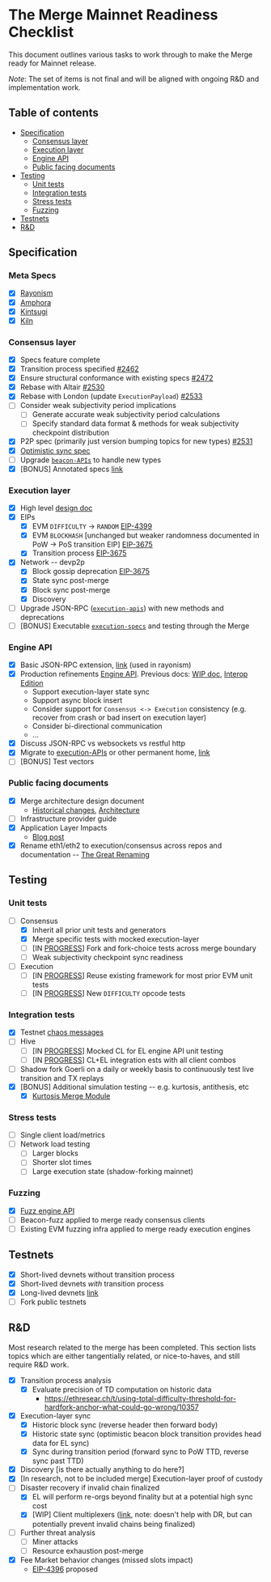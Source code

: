 # The Merge Mainnet Readiness Checklist

This document outlines various tasks to work through to make the Merge ready for Mainnet release.

*Note*: The set of items is not final and will be aligned with ongoing R&D and implementation work.

## Table of contents

<!-- TOC -->
<!-- START doctoc generated TOC please keep comment here to allow auto update -->
<!-- DON'T EDIT THIS SECTION, INSTEAD RE-RUN doctoc TO UPDATE -->

- [Specification](#specification)
  - [Consensus layer](#consensus-layer)
  - [Execution layer](#execution-layer)
  - [Engine API](#engine-api)
  - [Public facing documents](#public-facing-documents)
- [Testing](#testing)
  - [Unit tests](#unit-tests)
  - [Integration tests](#integration-tests)
  - [Stress tests](#stress-tests)
  - [Fuzzing](#fuzzing)
- [Testnets](#testnets)
- [R&D](#rd)

<!-- END doctoc generated TOC please keep comment here to allow auto update -->
<!-- /TOC -->

## Specification

### Meta Specs

* [x] [Rayonism](https://github.com/ethereum/rayonism/blob/master/specs/merge.md)
* [x] [Amphora](https://hackmd.io/@n0ble/merge-interop-spec)
* [x] [Kintsugi](https://hackmd.io/@n0ble/kintsugi-spec)
* [x] [Kiln](https://hackmd.io/@n0ble/kiln-spec)

### Consensus layer

* [x] Specs feature complete
* [x] Transition process specified [#2462](https://github.com/ethereum/consensus-specs/pull/2462)
* [x] Ensure structural conformance with existing specs [#2472](https://github.com/ethereum/consensus-specs/pull/2472) 
* [x] Rebase with Altair [#2530](https://github.com/ethereum/eth2.0-specs/pull/2530)
* [x] Rebase with London (update `ExecutionPayload`) [#2533](https://github.com/ethereum/consensus-specs/pull/2533)
* [ ] Consider weak subjectivity period implications
  * [ ] Generate accurate weak subjectivity period calculations
  * [ ] Specify standard data format & methods for weak subjectivity checkpoint distribution
* [x] P2P spec (primarily just version bumping topics for new types) [#2531](https://github.com/ethereum/consensus-specs/pull/2531)
* [x] [Optimistic sync spec](https://github.com/ethereum/consensus-specs/blob/dev/sync/optimistic.md) 
* [ ] Upgrade [`beacon-APIs`](https://github.com/ethereum/beacon-apis) to handle new types
* [x] [BONUS] Annotated specs [link](https://github.com/ethereum/annotated-spec/tree/master/merge)

### Execution layer

* [x] High level [design doc](https://hackmd.io/@n0ble/ethereum_consensus_upgrade_mainnet_perspective)
* [x] EIPs
    * [x] EVM `DIFFICULTY` -> `RANDOM` [EIP-4399](https://eips.ethereum.org/EIPS/eip-4399)
    * [x] EVM `BLOCKHASH` [unchanged but weaker randomness documented in PoW -> PoS transition EIP] [EIP-3675](https://eips.ethereum.org/EIPS/eip-3675)
    * [x] Transition process [EIP-3675](https://eips.ethereum.org/EIPS/eip-3675)
* [x] Network -- devp2p
    * [x] Block gossip deprecation [EIP-3675](https://eips.ethereum.org/EIPS/eip-3675)
    * [x] State sync post-merge
    * [x] Block sync post-merge
    * [x] Discovery
* [ ] Upgrade JSON-RPC ([`execution-apis`](https://github.com/ethereum/execution-apis)) with new methods and deprecations
* [ ] [BONUS] Executable [`execution-specs`](https://github.com/ethereum/execution-specs/pull/219) and testing through the Merge

### Engine API

* [x] Basic JSON-RPC extension, [link](https://github.com/ethereum/rayonism/blob/master/specs/merge.md#consensus-json-rpc) (used in rayonism)
* [x] Production refinements [Engine API](https://github.com/ethereum/execution-apis/blob/main/src/engine/specification.md). Previous docs: [WIP doc](https://hackmd.io/@n0ble/consensus_api_design_space), [Interop Edition](https://github.com/ethereum/execution-apis/blob/main/src/engine/interop/specification.md)
    * Support execution-layer state sync
    * Support async block insert
    * Consider support for `Consensus <-> Execution` consistency (e.g. recover from crash or bad insert on execution layer)
    * Consider bi-directional communication
    * ...
* [x] Discuss JSON-RPC vs websockets vs restful http
* [x] Migrate to [execution-APIs](https://github.com/ethereum/execution-APIs) or other permanent home, [link](https://github.com/ethereum/execution-apis/tree/main/src/engine)
* [ ] [BONUS] Test vectors

### Public facing documents

* [x] Merge architecture design document
    * [Historical changes](https://tim.mirror.xyz/CHQtTJb1NDxCK41JpULL-zAJe7YOtw-m4UDw6KDju6c), [Architecture](https://tim.mirror.xyz/sR23jU02we6zXRgsF_oTUkttL83S3vyn05vJWnnp-Lc)
* [ ] Infrastructure provider guide
* [x] Application Layer Impacts 
    * [Blog post](https://blog.ethereum.org/2021/11/29/how-the-merge-impacts-app-layer/) 
* [x] Rename eth1/eth2 to execution/consensus across repos and documentation -- [The Great Renaming](https://notes.ethereum.org/@timbeiko/great-renaming)

## Testing

### Unit tests

* [ ] Consensus
    * [x] Inherit all prior unit tests and generators
    * [x] Merge specific tests with mocked execution-layer
    * [ ] [IN [PROGRESS](https://github.com/ethereum/consensus-specs/tree/dev/tests/core/pyspec/eth2spec/test/bellatrix/fork_choice)] Fork and fork-choice tests across merge boundary
    * [ ] Weak subjectivity checkpoint sync readiness
* [ ] Execution
    * [ ] [IN [PROGRESS](https://github.com/ethereum/retesteth/pull/160)] Reuse existing framework for most prior EVM unit tests
    * [ ] [IN [PROGRESS](https://github.com/ethereum/tests/pull/1008)] New `DIFFICULTY` opcode tests

### Integration tests

* [x] Testnet [chaos messages](https://github.com/MariusVanDerWijden/go-ethereum/tree/merge-bad-block-creator)
* [ ] Hive
    * [ ] [IN [PROGRESS](https://github.com/ethereum/hive/pull/496)] Mocked CL for EL engine API unit testing
    * [ ] [IN [PROGRESS](https://github.com/ethereum/hive/pull/495)] CL+EL integration ests with all client combos
* [ ] Shadow fork Goerli on a daily or weekly basis to continuously test live transition and TX replays 
* [x] [BONUS] Additional simulation testing -- e.g. kurtosis, antithesis, etc
    * [x] [Kurtosis Merge Module](https://github.com/kurtosis-tech/eth2-merge-kurtosis-module)

### Stress tests

* [ ] Single client load/metrics
* [ ] Network load testing 
  * [ ] Larger blocks
  * [ ] Shorter slot times
  * [ ] Large execution state (shadow-forking mainnet)

### Fuzzing

* [x] [Fuzz engine API](https://github.com/MariusVanDerWijden/merge-fuzz)
* [ ] Beacon-fuzz applied to merge ready consensus clients
* [ ] Existing EVM fuzzing infra applied to merge ready execution engines

## Testnets

* [X] Short-lived devnets without transition process
* [X] Short-lived devnets *with* transition process
* [x] Long-lived devnets [link](https://blog.ethereum.org/2021/12/20/kintsugi-merge-testnet/)
* [ ] Fork public testnets

## R&D

Most research related to the merge has been completed. This section lists topics which are either tangentially related, or nice-to-haves, and still require R&D work.

* [x] Transition process analysis
    * [x] Evaluate precision of TD computation on historic data
        * https://ethresear.ch/t/using-total-difficulty-threshold-for-hardfork-anchor-what-could-go-wrong/10357
* [x] Execution-layer sync
    * [x] Historic block sync (reverse header then forward body)
    * [x] Historic state sync (optimistic beacon block transition provides head data for EL sync)
    * [x] Sync during transition period (forward sync to PoW TTD, reverse sync past TTD)
* [x] Discovery [is there actually anything to do here?]
* [x] [In research, not to be included merge] Execution-layer proof of custody
* [ ] Disaster recovery if invalid chain finalized
  * [x] EL will perform re-orgs beyond finality but at a potential high sync cost
  * [x] [WIP] Client multiplexers ([link](https://github.com/karalabe/minority), note: doesn't help with DR, but can potentially prevent invalid chains being finalized)
* [ ] Further threat analysis
    * [ ] Miner attacks
    * [ ] Resource exhaustion post-merge
* [x] Fee Market behavior changes (missed slots impact)
    * [EIP-4396](https://eips.ethereum.org/EIPS/eip-4396) proposed 
